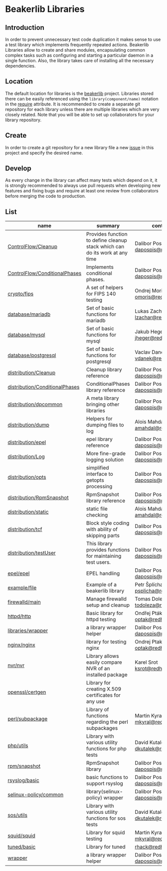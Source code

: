 # Beakerlib Libraries

## Introduction

In order to prevent unnecessary test code duplication it makes
sense to use a test library which implements frequently repeated
actions. Beakerlib Libraries allow to create and share modules,
encapsulating common complex tasks such as configuring and
starting a particular daemon in a single function. Also, the
library takes care of installing all the necessary dependencies.

## Location

The default location for libraries is the [beakerlib][beakerlib]
project.  Libraries stored there can be easily referenced using
the `library(component/name)` notation in the [require][require]
attribute.  It is recommended to create a separate git repository
for each library unless there are multiple libraries which are
very closely related. Note that you will be able to set up
collaborators for your library repository.

## Create

In order to create a git repository for a new library file a new
[issue][new] in this project and specify the desired name.


## Develop

As every change in the library can affect many tests which depend
on it, it is strongly recommended to always use pull requests when
developing new features and fixing bugs and require at least one
review from collaborators before merging the code to production.

[beakerlib]: https://github.com/beakerlib/
[new]: https://github.com/beakerlib/libraries/issues/new
[require]: https://tmt.readthedocs.io/en/latest/spec/tests.html#require

## List

| name | summary | contact |
| ---- | ------- | ---- |
| [ControlFlow/Cleanup](https://github.com/beakerlib/ControlFlow/tree/master/Cleanup/) | Provides function to define cleanup stack which can do its work at any time | Dalibor Pospisil <dapospis@redhat.com> |
| [ControlFlow/ConditionalPhases](https://github.com/beakerlib/ControlFlow/tree/master/ConditionalPhases/) | Implements conditional phases. | Dalibor Pospíšil <dapospis@redhat.com> |
| [crypto/fips](https://github.com/beakerlib/crypto/tree/master/fips/) | A set of helpers for FIPS 140 testing | Ondrej Moris <omoris@redhat.com> |
| [database/mariadb](https://github.com/beakerlib/database/tree/master/mariadb/) | Set of basic functions for mariadb | Lukas Zachar <lzachar@redhat.com> |
| [database/mysql](https://github.com/beakerlib/database/tree/master/mysql/) | Set of basic functions for mysql | Jakub Heger <jheger@redhat.com> |
| [database/postgresql](https://github.com/beakerlib/database/tree/master/postgresql/) | Set of basic functions for postgresql | Vaclav Danek <vdanek@redhat.com> |
| [distribution/Cleanup](https://github.com/beakerlib/distribution/tree/master/Cleanup/) | Cleanup library reference | Dalibor Pospíšil <dapospis@redhat.com> |
| [distribution/ConditionalPhases](https://github.com/beakerlib/distribution/tree/master/ConditionalPhases/) | ConditionalPhases library reference | Dalibor Pospíšil <dapospis@redhat.com> |
| [distribution/dpcommon](https://github.com/beakerlib/distribution/tree/master/dpcommon/) | A meta library bringing other libraries | Dalibor Pospíšil <dapospis@redhat.com> |
| [distribution/dump](https://github.com/beakerlib/distribution/tree/master/dump/) | Helpers for dumping files to log | Alois Mahdal <amahdal@redhat.com> |
| [distribution/epel](https://github.com/beakerlib/distribution/tree/master/epel/) | epel library reference | Dalibor Pospíšil <dapospis@redhat.com> |
| [distribution/Log](https://github.com/beakerlib/distribution/tree/master/Log/) | More fine-grade logging solution | Dalibor Pospíšil <dapospis@redhat.com> |
| [distribution/opts](https://github.com/beakerlib/distribution/tree/master/opts/) | simplified interface to getopts processing | Dalibor Pospíšil <dapospis@redhat.com> |
| [distribution/RpmSnapshot](https://github.com/beakerlib/distribution/tree/master/RpmSnapshot/) | RpmSnapshot library reference | Dalibor Pospíšil <dapospis@redhat.com> |
| [distribution/static](https://github.com/beakerlib/distribution/tree/master/static/) | static file checking | Alois Mahdal <amahdal@redhat.com> |
| [distribution/tcf](https://github.com/beakerlib/distribution/tree/master/tcf/) | Block style coding with ability of skipping parts | Dalibor Pospíšil <dapospis@redhat.com> |
| [distribution/testUser](https://github.com/beakerlib/distribution/tree/master/testUser/) | This library provides functions for maintaining test users. | Dalibor Pospisil <dapospis@redhat.com> |
| [epel/epel](https://github.com/beakerlib/epel/tree/master/epel/) | EPEL handling | Dalibor Pospíšil <dapospis@redhat.com> |
| [example/file](https://github.com/beakerlib/example/tree/master/file/) | Example of a beakerlib library | Petr Šplíchal <psplicha@redhat.com> |
| [firewalld/main](https://github.com/beakerlib/firewalld/tree/master/main/) | Manage firewalld setup and cleanup | Tomas Dolezal <todoleza@redhat.com> |
| [httpd/http](https://github.com/beakerlib/httpd/tree/master/http/) | Basic library for httpd testing | Ondřej Pták <optak@redhat.com> |
| [libraries/wrapper](https://github.com/beakerlib/libraries/tree/master/wrapper/) | a library wrapper helper | Dalibor Pospíšil <dapospis@redhat.com> |
| [nginx/nginx](https://github.com/beakerlib/nginx/tree/master/nginx/) | library for testing nginx | Ondrej Ptak <optak@redhat.com> |
| [nvr/nvr](https://github.com/beakerlib/nvr/tree/master/nvr/) | Library allows easily compare NVR of an installed package | Karel Srot <ksrot@redhat.com> |
| [openssl/certgen](https://github.com/beakerlib/openssl/tree/master/certgen/) | Library for creating X.509 certificates for any use |  |
| [perl/subpackage](https://github.com/beakerlib/perl/tree/master/subpackage/) | Library of functions regarding the perl subpackages | Martin Kyral <mkyral@redhat.com> |
| [php/utils](https://github.com/beakerlib/php/tree/master/utils/) | Library with various utility functions for php tests | David Kutalek <dkutalek@redhat.com> |
| [rpm/snapshot](https://github.com/beakerlib/rpm/tree/master/snapshot/) | RpmSnapshot library | Dalibor Pospíšil <dapospis@redhat.com> |
| [rsyslog/basic](https://github.com/beakerlib/rsyslog/tree/master/basic/) | basic functions to support rsyslog | Dalibor Pospíšil <dapospis@redhat.com> |
| [selinux-policy/common](https://github.com/beakerlib/selinux-policy/tree/master/common/) | library(selinux-policy) wrapper | Dalibor Pospíšil <dapospis@redhat.com> |
| [sos/utils](https://github.com/beakerlib/sos/tree/master/utils/) | Library with various utility functions for sos tests | David Kutalek <dkutalek@redhat.com> |
| [squid/squid](https://github.com/beakerlib/squid/tree/master/squid/) | Library for squid testing | Martin Kyral <mkyral@redhat.com> |
| [tuned/basic](https://github.com/beakerlib/tuned/tree/master/basic/) | Library for tuned | rhack@redhat.com |
| [wrapper](https://github.com/beakerlib/wrapper/) | a library wrapper helper | Dalibor Pospíšil <dapospis@redhat.com> |
